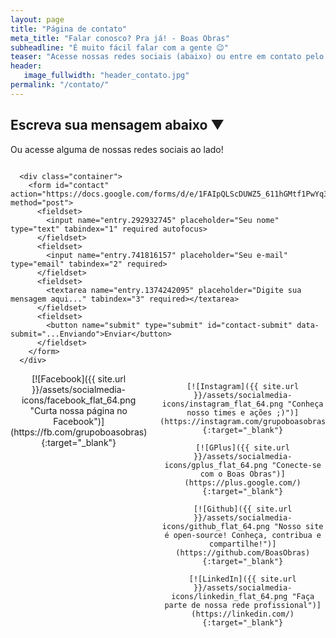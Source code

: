 ```yaml
---
layout: page
title: "Página de contato"
meta_title: "Falar conosco? Pra já! - Boas Obras"
subheadline: "É muito fácil falar com a gente 😉"
teaser: "Acesse nossas redes sociais (abaixo) ou entre em contato pelo formulário."
header:
   image_fullwidth: "header_contato.jpg"
permalink: "/contato/"
---
```


## Escreva sua mensagem abaixo ▼

Ou acesse alguma de nossas redes sociais ao lado!

<div class="row">
  <div class="large-6 columns">

      <div class="container">  
        <form id="contact" action="https://docs.google.com/forms/d/e/1FAIpQLScDUWZ5_611hGMtf1PwYq3odKSosQMfv6IhU8ludpWfjNSnbA/formResponse" method="post">
          <fieldset>
            <input name="entry.292932745" placeholder="Seu nome" type="text" tabindex="1" required autofocus>
          </fieldset>
          <fieldset>
            <input name="entry.741816157" placeholder="Seu e-mail" type="email" tabindex="2" required>
          </fieldset>
          <fieldset>
            <textarea name="entry.1374242095" placeholder="Digite sua mensagem aqui..." tabindex="3" required></textarea>
          </fieldset>
          <fieldset>
            <button name="submit" type="submit" id="contact-submit" data-submit="...Enviando">Enviar</button>
          </fieldset>
        </form>
      </div>
  </div>
  <div class="large-6 columns" markdown="1" style="text-align: center;">
    [![Facebook]({{ site.url }}/assets/socialmedia-icons/facebook_flat_64.png "Curta nossa página no Facebook")](https://fb.com/grupoboasobras){:target="_blank"}

    [![Instagram]({{ site.url }}/assets/socialmedia-icons/instagram_flat_64.png "Conheça nosso times e ações ;)")](https://instagram.com/grupoboasobras){:target="_blank"}
    
    [![GPlus]({{ site.url }}/assets/socialmedia-icons/gplus_flat_64.png "Conecte-se com o Boas Obras")](https://plus.google.com/){:target="_blank"}
    
    [![Github]({{ site.url }}/assets/socialmedia-icons/github_flat_64.png "Nosso site é open-source! Conheça, contribua e compartilhe!")](https://github.com/BoasObras){:target="_blank"}
    
    [![LinkedIn]({{ site.url }}/assets/socialmedia-icons/linkedin_flat_64.png "Faça parte de nossa rede profissional")](https://linkedin.com/){:target="_blank"}
  </div>
</div>

